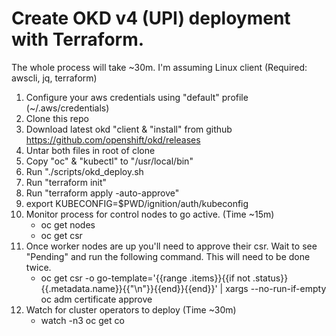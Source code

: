 # Create OKD v4 (UPI) deployment with Terraform.

The whole process will take ~30m.
I'm assuming Linux client (Required: awscli, jq, terraform)

  1. Configure your aws credentials using "default" profile (~/.aws/credentials)
  2. Clone this repo
  3. Download latest okd "client & "install" from github https://github.com/openshift/okd/releases
  4. Untar both files in root of clone
  5. Copy "oc" & "kubectl" to "/usr/local/bin"
  6. Run "./scripts/okd_deploy.sh
  7. Run "terraform init"
  8. Run "terraform apply -auto-approve"
  9. export KUBECONFIG=$PWD/ignition/auth/kubeconfig
  10. Monitor process for control nodes to go active. (Time ~15m)
      - oc get nodes
      - oc get csr
  11. Once worker nodes are up you'll need to approve their csr. Wait to see
      "Pending" and run the following command. This will need to be done twice.
      - oc get csr -o go-template='{{range .items}}{{if not .status}}{{.metadata.name}}{{"\n"}}{{end}}{{end}}' | xargs --no-run-if-empty oc adm certificate approve
  12. Watch for cluster operators to deploy (Time ~30m)
      - watch -n3 oc get co
  